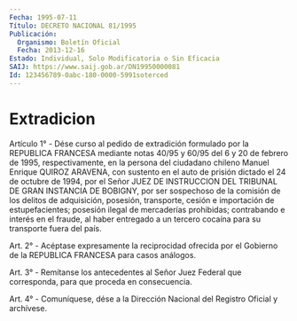 ```yaml
---
Fecha: 1995-07-11
Título: DECRETO NACIONAL 81/1995
Publicación:
  Organismo: Boletín Oficial
  Fecha: 2013-12-16
Estado: Individual, Solo Modificatoria o Sin Eficacia
SAIJ: https://www.saij.gob.ar/DN19950000081
Id: 123456789-0abc-180-0000-5991soterced
---
```

# Extradicion

<a id="1"></a>
Artículo 1° - Dése curso al pedido de extradición formulado por la REPUBLICA FRANCESA mediante notas 40/95 y 60/95 del 6 y 20 de febrero de 1995, respectivamente, en la persona del ciudadano chileno Manuel Enrique QUIROZ ARAVENA, con sustento en el auto de prisión dictado el 24 de octubre de 1994, por el Señor JUEZ DE INSTRUCCION DEL TRIBUNAL DE GRAN INSTANCIA DE BOBIGNY, por ser sospechoso de la comisión de los delitos de adquisición, posesión, transporte, cesión e importación de estupefacientes; posesión ilegal de mercaderías prohibidas; contrabando e interés en el fraude, al haber entregado a un tercero cocaína para su transporte fuera del país.

<a id="2"></a>
Art. 2° - Acéptase expresamente la reciprocidad ofrecida por el Gobierno de la REPUBLICA FRANCESA para casos análogos.

<a id="3"></a>
Art. 3° - Remítanse los antecedentes al Señor Juez Federal que corresponda, para que proceda en consecuencia.

<a id="4"></a>
Art. 4° - Comuníquese, dése a la Dirección Nacional del Registro Oficial y archívese.